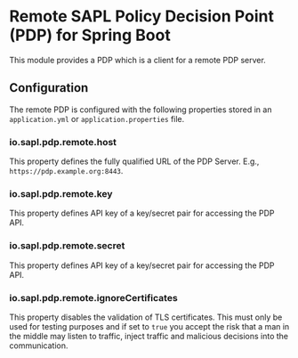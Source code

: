 # Remote SAPL Policy Decision Point (PDP) for Spring Boot

This module provides a PDP which is a client for a remote PDP server.

## Configuration

The remote PDP is configured with the following properties stored in an ```application.yml``` or ```application.properties``` file.

### io.sapl.pdp.remote.host

This property defines the fully qualified URL of the PDP Server. E.g., ```https://pdp.example.org:8443```.

### io.sapl.pdp.remote.key

This property defines API key of a key/secret pair for accessing the PDP API.

### io.sapl.pdp.remote.secret

This property defines API key of a key/secret pair for accessing the PDP API.

### io.sapl.pdp.remote.ignoreCertificates

This property disables the validation of TLS certificates. This must only be used for testing purposes and if set to ```true``` you accept the risk that a man in the middle may listen to traffic, inject traffic and malicious decisions into the communication.
